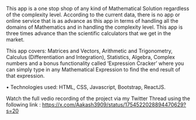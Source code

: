 This app is a one stop shop of any kind of Mathematical Solution regardless of the complexity level. According to the current data, there is no app or online service that is as advance as this app in terms of handling all the domains of Mathematics and in handling the complexity level. This app is three times advance than the scientific calculators that we get in the market.

This app covers: Matrices and Vectors, Arithmetic and Trigonometry, Calculus (Differentiation and Integration), Statistics, Algebra, Complex numbers and a bonus functionality called ‘Expression Cracker’ where you can simply type in any Mathematical Expression to find the end result of that expression.

•	Technologies used: HTML, CSS, Javascript, Bootstrap, ReactJS.

 Watch the full vedio recording of the project via my Twitter Thread using the following link :  https://x.com/Aakash3909/status/1754522028894470629?s=20
